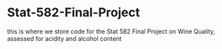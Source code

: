 # Stat-582-Final-Project
this is where we store code for the Stat 582 Final Project on Wine Quality, assessed for acidity and alcohol content
